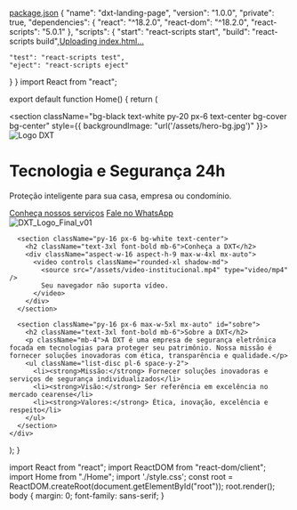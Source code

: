 [package.json](https://github.com/user-attachments/files/21578290/package.json)
{
  "name": "dxt-landing-page",
  "version": "1.0.0",
  "private": true,
  "dependencies": {
    "react": "^18.2.0",
    "react-dom": "^18.2.0",
    "react-scripts": "5.0.1"
  },
  "scripts": {
    "start": "react-scripts start",
    "build": "react-scripts build",[Uploading index.html…<!DOCTYPE html><html lang="pt-br"><head><meta charset="UTF-8" /><meta name="viewport" content="width=device-width, initial-scale=1.0" /><title>DXT Soluções</title></head><body><div id="root"></div></body></html>]()

    "test": "react-scripts test",
    "eject": "react-scripts eject"
  }
}
import React from "react";

export default function Home() {
  return (
    <div className="bg-gray-100 text-gray-800">
      <section className="bg-black text-white py-20 px-6 text-center bg-cover bg-center" style={{ backgroundImage: "url('/assets/hero-bg.jpg')" }}>
        <img src="/assets/DXT_Logo_Final_v01.jpg" alt="Logo DXT" className="mx-auto mb-6 h-16 md:h-20" />
        <h1 className="text-4xl md:text-5xl font-bold mb-6">Tecnologia e Segurança 24h</h1>
        <p className="text-xl mb-8">Proteção inteligente para sua casa, empresa ou condomínio.</p>
        <div className="flex justify-center gap-4">
          <a href="#servicos" className="bg-blue-600 px-6 py-3 rounded-xl hover:bg-blue-700 transition">Conheça nossos serviços</a>
          <a href="https://wa.me/5511985159327" target="_blank" rel="noopener noreferrer" className="border border-white px-6 py-3 rounded-xl hover:bg-white hover:text-black transition">Fale no WhatsApp</a>
        </div>
      </section>![DXT_Logo_Final_v01](https://github.com/user-attachments/assets/2a38f739-5ac9-4d66-a035-7be9e021898e)

      <section className="py-16 px-6 bg-white text-center">
        <h2 className="text-3xl font-bold mb-6">Conheça a DXT</h2>
        <div className="aspect-w-16 aspect-h-9 max-w-4xl mx-auto">
          <video controls className="rounded-xl shadow-md">
            <source src="/assets/video-institucional.mp4" type="video/mp4" />
            Seu navegador não suporta vídeo.
          </video>
        </div>
      </section>

      <section className="py-16 px-6 max-w-5xl mx-auto" id="sobre">
        <h2 className="text-3xl font-bold mb-6">Sobre a DXT</h2>
        <p className="mb-4">A DXT é uma empresa de segurança eletrônica focada em tecnologias para proteger seu patrimônio. Nossa missão é fornecer soluções inovadoras com ética, transparência e qualidade.</p>
        <ul className="list-disc pl-6 space-y-2">
          <li><strong>Missão:</strong> Fornecer soluções inovadoras e serviços de segurança individualizados</li>
          <li><strong>Visão:</strong> Ser referência em excelência no mercado cearense</li>
          <li><strong>Valores:</strong> Ética, inovação, excelência e respeito</li>
        </ul>
      </section>
    </div>
  );
}

import React from "react"; import ReactDOM from "react-dom/client"; import Home from "./Home"; import './style.css'; const root = ReactDOM.createRoot(document.getElementById("root")); root.render(<Home />);
body { margin: 0; font-family: sans-serif; }
